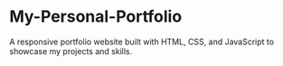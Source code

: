 # My-Personal-Portfolio
A responsive portfolio website built with HTML, CSS, and JavaScript to showcase my projects and skills.
